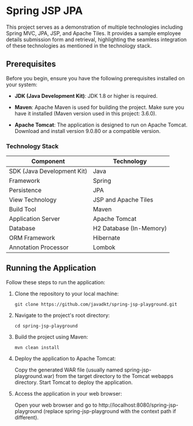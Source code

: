  # Spring JSP JPA 

This project serves as a demonstration of multiple technologies including Spring MVC, JPA, JSP, and Apache Tiles. It provides a sample employee details submission form and retrieval, highlighting the seamless integration of these technologies as mentioned in the technology stack.

## Prerequisites

Before you begin, ensure you have the following prerequisites installed on your system:

- **JDK (Java Development Kit)**: JDK 1.8 or higher is required. 

- **Maven**: Apache Maven is used for building the project. Make sure you have it installed (Maven version used in this project: 3.6.0). 

- **Apache Tomcat**: The application is designed to run on Apache Tomcat. Download and install version 9.0.80 or a compatible version.

 ### Technology Stack
Component                   | Technology                            
---                         | ---                               
SDK (Java Development Kit)  | Java                                  
Framework                   | Spring                    
Persistence                 | JPA               
View Technology             | JSP and Apache Tiles  
Build Tool                  | Maven                           
Application Server          | Apache Tomcat                    
Database                    | H2 Database (In-Memory)
ORM Framework               | Hibernate                                
Annotation Processor        | Lombok                                  

## Running the Application
 
Follow these steps to run the application:

1. Clone the repository to your local machine:
   ```
   git clone https://github.com/javadkt/spring-jsp-playground.git
    ```
   
2. Navigate to the project's root directory:
   ```
   cd spring-jsp-playground
   ```
   
3. Build the project using Maven:
   ```
   mvn clean install
   ```
   
4. Deploy the application to Apache Tomcat:

   Copy the generated WAR file (usually named spring-jsp-playground.war) from the target directory to the Tomcat webapps directory.
   Start Tomcat to deploy the application.
   
5. Access the application in your web browser:

   Open your web browser and go to http://localhost:8080/spring-jsp-playground (replace spring-jsp-playground with the context path if different).  
